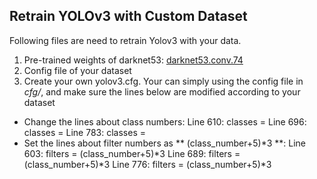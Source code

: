 ## Retrain YOLOv3 with Custom Dataset

Following files are need to retrain Yolov3 with your data.
1. Pre-trained weights of darknet53: [darknet53.conv.74](https://pjreddie.com/media/files/darknet53.conv.74)
2. Config file of your dataset
3. Create your own yolov3.cfg. Your can simply using the config file in *cfg/*, and make sure the lines below are modified according to your dataset
* Change the lines about class numbers:
      Line 610: classes = <num>
      Line 696: classes = <num>
      Line 783: classes = <num>
* Set the lines about filter numbers as ** (class_number+5)*3 **:
      Line 603: filters = (class_number+5)*3
      Line 689: filters = (class_number+5)*3
      Line 776: filters = (class_number+5)*3
